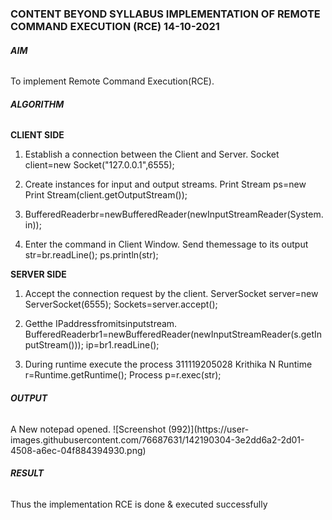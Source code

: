 <h3>CONTENT BEYOND SYLLABUS
IMPLEMENTATION OF REMOTE COMMAND EXECUTION (RCE) 14-10-2021</h3>
<h6><b>AIM</b></h6>
To implement Remote Command Execution(RCE).

<h6><b>ALGORITHM</b></h6>
<b>CLIENT SIDE</b>


1. Establish a connection between the Client and Server.
Socket client=new Socket("127.0.0.1",6555);

2. Create instances for input and output streams.
Print Stream ps=new Print Stream(client.getOutputStream());

3. BufferedReaderbr=newBufferedReader(newInputStreamReader(System.in));

4. Enter the command in Client Window.
Send themessage to its output
str=br.readLine();
ps.println(str);

<b>SERVER SIDE</b>

1. Accept the connection request by the client.
ServerSocket server=new ServerSocket(6555);
Sockets=server.accept();

2. Getthe IPaddressfromitsinputstream.
BufferedReaderbr1=newBufferedReader(newInputStreamReader(s.getInputStream()));
ip=br1.readLine();

3. During runtime execute the process
311119205028 Krithika N
Runtime r=Runtime.getRuntime();
Process p=r.exec(str);

<h6><b>OUTPUT</b></h6>
A New notepad opened.
![Screenshot (992)](https://user-images.githubusercontent.com/76687631/142190304-3e2dd6a2-2d01-4508-a6ec-04f884394930.png)


<h6><b>RESULT</b></h6>
Thus the implementation RCE is done & executed successfully
